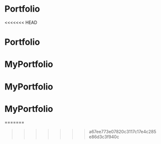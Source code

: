 # Portfolio
<<<<<<< HEAD
# Portfolio
# MyPortfolio
# MyPortfolio
# MyPortfolio
=======
>>>>>>> a67ee773e07820c3117c17e4c285e86d3c3f940c
